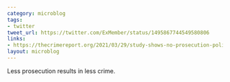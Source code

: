 ```yaml
---
category: microblog
tags:
- twitter
tweet_url: https://twitter.com/ExMember/status/1495867744549580806
links:
- https://thecrimereport.org/2021/03/29/study-shows-no-prosecution-policies-for-misdemeanors-lead-to-less-crime/
layout: microblog
---
```

Less prosecution results in less crime.
